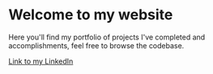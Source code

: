 # Welcome to my website 

Here you'll find my portfolio of projects I've completed and accomplishments, feel free to browse the codebase. 

[Link to my LinkedIn](https://www.linkedin.com/in/jacob-sierra/)


